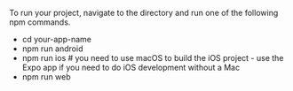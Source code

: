 To run your project, navigate to the directory and run one of the following npm commands.

- cd your-app-name
- npm run android
- npm run ios # you need to use macOS to build the iOS project - use the Expo app if you need to do iOS development without a Mac
- npm run web